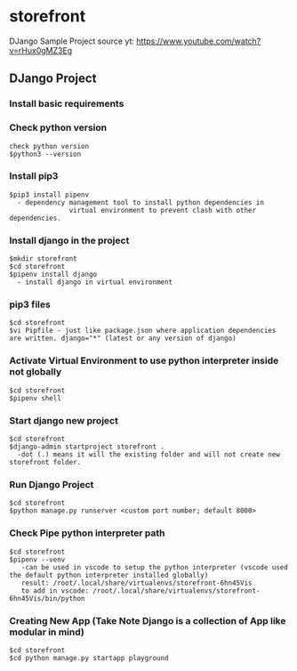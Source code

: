 # storefront
DJango Sample Project 
source yt: https://www.youtube.com/watch?v=rHux0gMZ3Eg
## DJango Project
### Install basic requirements
### Check python version
```
check python version
$python3 --version
```
### Install pip3
```
$pip3 install pipenv
  - dependency management tool to install python dependencies in 
               virtual environment to prevent clash with other dependencies.
```
### Install django in the project
```
$mkdir storefront
$cd storefront
$pipenv install django
  - install django in virtual environment
```
### pip3 files
```
$cd storefront
$vi Pipfile - just like package.json where application dependencies are written. django="*" (latest or any version of django)
```
### Activate Virtual Environment to use python interpreter inside not globally
```
$cd storefront
$pipenv shell
```
### Start django new project
```
$cd storefront
$django-admin startproject storefront .
  -dot (.) means it will the existing folder and will not create new storefront folder.
```
### Run Django Project
```
$cd storefront
$python manage.py runserver <custom port number; default 8000>
```
### Check Pipe python interpreter path
```
$cd storefront
$pipenv --venv
   -can be used in vscode to setup the python interpreter (vscode used the default python interpreter installed globally)
   result: /root/.local/share/virtualenvs/storefront-6hn45Vis
   to add in vscode: /root/.local/share/virtualenvs/storefront-6hn45Vis/bin/python
```
### Creating New App (Take Note Django is a collection of App like modular in mind)
```
$cd storefront
$cd python manage.py startapp playground
```
